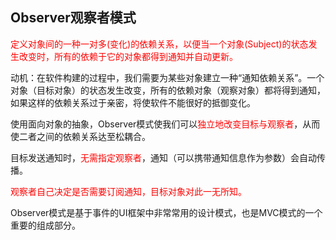 ## Observer观察者模式

<font color=red>定义对象间的一种一对多(变化)的依赖关系，以便当一个对象(Subject)的状态发生改变时，所有的依赖于它的对象都得到通知并自动更新。 </font>

动机：在软件构建的过程中，我们需要为某些对象建立一种“通知依赖关系”。一个对象（目标对象）的状态发生改变，所有的依赖对象（观察对象）都将得到通知，如果这样的依赖关系过于亲密，将使软件不能很好的抵御变化。

使用面向对象的抽象，Observer模式使我们可以<font color=red>独立地改变目标与观察者</font>，从而使二者之间的依赖关系达至松耦合。

目标发送通知时，<font color=red>无需指定观察者</font>，通知（可以携带通知信息作为参数）会自动传播。

<font color=red>观察者自己决定是否需要订阅通知，目标对象对此一无所知。</font>

Observer模式是基于事件的UI框架中非常常用的设计模式，也是MVC模式的一个重要的组成部分。